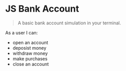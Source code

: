 # JS Bank Account

> A basic bank account simulation in your terminal.

As a user I can:

- open an account
- deposist money
- withdraw money
- make purchases
- close an account
